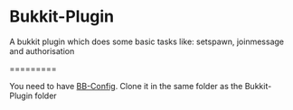 Bukkit-Plugin
=========

A bukkit plugin which does some basic tasks like: setspawn, joinmessage and authorisation

=========

You need to have <a href="https://github.com/bartbart333/BB-Config/">BB-Config</a>. Clone it in the same folder as the Bukkit-Plugin folder